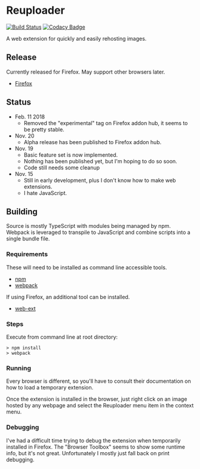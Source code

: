 # Reuploader

[![Build Status](https://travis-ci.org/Inirit/Reuploader.svg?branch=master)](https://travis-ci.org/Inirit/Reuploader) [![Codacy Badge](https://api.codacy.com/project/badge/Grade/70acff441d81487380ae4923d0f819f3)](https://www.codacy.com/app/Inirit/Reuploader?utm_source=github.com&amp;utm_medium=referral&amp;utm_content=Inirit/Reuploader&amp;utm_campaign=Badge_Grade)

A web extension for quickly and easily rehosting images.

## Release

Currently released for Firefox. May support other browsers later.

* [Firefox](https://addons.mozilla.org/en-US/firefox/addon/reuploader/)

## Status

* Feb. 11 2018
  * Removed the "experimental" tag on Firefox addon hub, it seems to be pretty stable.
* Nov. 20
  * Alpha release has been published to Firefox addon hub.
* Nov. 19
  * Basic feature set is now implemented.
  * Nothing has been published yet, but I'm hoping to do so soon.
  * Code still needs some cleanup
* Nov. 15
  * Still in early development, plus I don't know how to make web extensions.
  * I hate JavaScript.

## Building

Source is mostly TypeScript with modules being managed by npm. Webpack is leveraged to transpile to JavaScript and combine scripts into a single bundle file.

### Requirements

These will need to be installed as command line accessible tools.

* [npm](https://www.npmjs.com/)
* [webpack](https://www.npmjs.com/package/webpack)

If using Firefox, an additional tool can be installed.

* [web-ext](https://www.npmjs.com/package/web-ext)

### Steps

Execute from command line at root directory:

    > npm install
    > webpack

### Running

Every browser is different, so you'll have to consult their documentation on how to load a temporary extension.

Once the extension is installed in the browser, just right click on an image hosted by any webpage and select the Reuploader menu item in the context menu.

### Debugging

I've had a difficult time trying to debug the extension when temporarily installed in Firefox. The "Browser Toolbox" seems to show some runtime info, but it's not great. Unfortunately I mostly just fall back on print debugging.